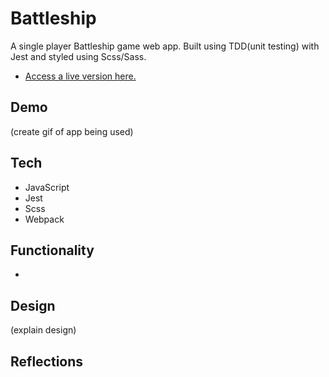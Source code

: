 # Battleship
A single player Battleship game web app. Built using TDD(unit testing) with Jest and styled using Scss/Sass.

- [Access a live version here.](https://jkcswd.github.io/Battleship/)

## Demo
(create gif of app being used)

## Tech
- JavaScript
- Jest
- Scss
- Webpack

## Functionality 
-

## Design
(explain design)

## Reflections
